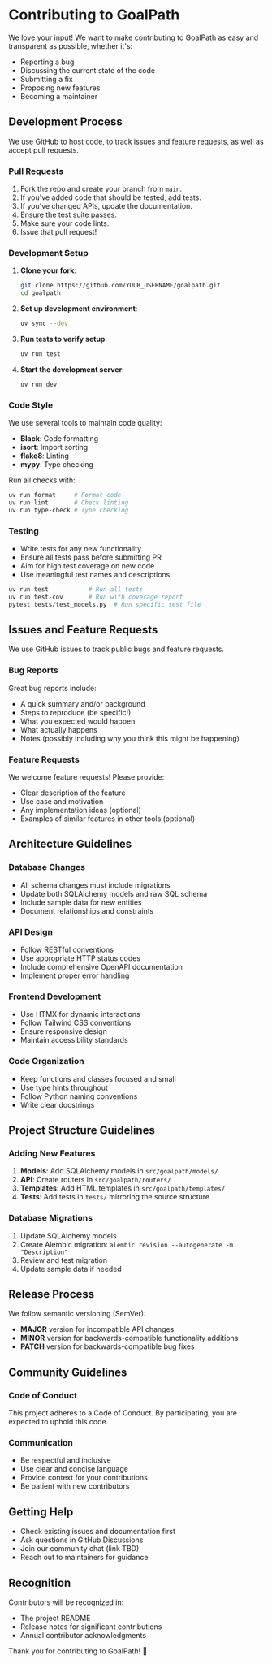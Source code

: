 # Contributing to GoalPath

We love your input! We want to make contributing to GoalPath as easy and transparent as possible, whether it's:

- Reporting a bug
- Discussing the current state of the code
- Submitting a fix
- Proposing new features
- Becoming a maintainer

## Development Process

We use GitHub to host code, to track issues and feature requests, as well as accept pull requests.

### Pull Requests

1. Fork the repo and create your branch from `main`.
2. If you've added code that should be tested, add tests.
3. If you've changed APIs, update the documentation.
4. Ensure the test suite passes.
5. Make sure your code lints.
6. Issue that pull request!

### Development Setup

1. **Clone your fork**:
   ```bash
   git clone https://github.com/YOUR_USERNAME/goalpath.git
   cd goalpath
   ```

2. **Set up development environment**:
   ```bash
   uv sync --dev
   ```

3. **Run tests to verify setup**:
   ```bash
   uv run test
   ```

4. **Start the development server**:
   ```bash
   uv run dev
   ```

### Code Style

We use several tools to maintain code quality:

- **Black**: Code formatting
- **isort**: Import sorting  
- **flake8**: Linting
- **mypy**: Type checking

Run all checks with:
```bash
uv run format     # Format code
uv run lint       # Check linting
uv run type-check # Type checking
```

### Testing

- Write tests for any new functionality
- Ensure all tests pass before submitting PR
- Aim for high test coverage on new code
- Use meaningful test names and descriptions

```bash
uv run test           # Run all tests
uv run test-cov       # Run with coverage report
pytest tests/test_models.py  # Run specific test file
```

## Issues and Feature Requests

We use GitHub issues to track public bugs and feature requests.

### Bug Reports

Great bug reports include:

- A quick summary and/or background
- Steps to reproduce (be specific!)
- What you expected would happen
- What actually happens
- Notes (possibly including why you think this might be happening)

### Feature Requests

We welcome feature requests! Please provide:

- Clear description of the feature
- Use case and motivation
- Any implementation ideas (optional)
- Examples of similar features in other tools (optional)

## Architecture Guidelines

### Database Changes

- All schema changes must include migrations
- Update both SQLAlchemy models and raw SQL schema
- Include sample data for new entities
- Document relationships and constraints

### API Design

- Follow RESTful conventions
- Use appropriate HTTP status codes
- Include comprehensive OpenAPI documentation
- Implement proper error handling

### Frontend Development

- Use HTMX for dynamic interactions
- Follow Tailwind CSS conventions
- Ensure responsive design
- Maintain accessibility standards

### Code Organization

- Keep functions and classes focused and small
- Use type hints throughout
- Follow Python naming conventions
- Write clear docstrings

## Project Structure Guidelines

### Adding New Features

1. **Models**: Add SQLAlchemy models in `src/goalpath/models/`
2. **API**: Create routers in `src/goalpath/routers/`
3. **Templates**: Add HTML templates in `src/goalpath/templates/`
4. **Tests**: Add tests in `tests/` mirroring the source structure

### Database Migrations

1. Update SQLAlchemy models
2. Create Alembic migration: `alembic revision --autogenerate -m "Description"`
3. Review and test migration
4. Update sample data if needed

## Release Process

We follow semantic versioning (SemVer):

- **MAJOR** version for incompatible API changes
- **MINOR** version for backwards-compatible functionality additions
- **PATCH** version for backwards-compatible bug fixes

## Community Guidelines

### Code of Conduct

This project adheres to a Code of Conduct. By participating, you are expected to uphold this code.

### Communication

- Be respectful and inclusive
- Use clear and concise language
- Provide context for your contributions
- Be patient with new contributors

## Getting Help

- Check existing issues and documentation first
- Ask questions in GitHub Discussions
- Join our community chat (link TBD)
- Reach out to maintainers for guidance

## Recognition

Contributors will be recognized in:

- The project README
- Release notes for significant contributions
- Annual contributor acknowledgments

Thank you for contributing to GoalPath! 🎯
